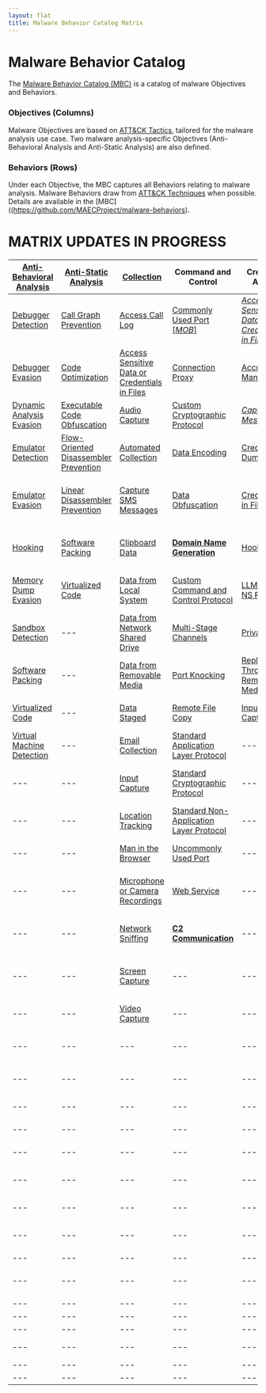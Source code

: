 ```yaml
---
layout: flat
title: Malware Behavior Catalog Matrix
---
```

# Malware Behavior Catalog #
The [Malware Behavior Catalog (MBC)](https://github.com/MAECProject/malware-behaviors) is a catalog of malware Objectives and Behaviors.

### Objectives (Columns) ###
Malware Objectives are based on [ATT&CK Tactics](https://attack.mitre.org/tactics/enterprise/), tailored for the malware analysis use case. Two malware analysis-specific Objectives (Anti-Behavioral Analysis and Anti-Static Analysis) are also defined. 

### Behaviors (Rows) ###
Under each Objective, the MBC captures all Behaviors relating to malware analysis. Malware Behaviors draw from [ATT&CK Techniques](https://attack.mitre.org/techniques/enterprise/) when possible. Details are available in the [MBC]((https://github.com/MAECProject/malware-behaviors).

# MATRIX UPDATES IN PROGRESS #

|[Anti-Behavioral Analysis](https://github.com/MAECProject/malware-behaviors/blob/master/anti-behavioral-analysis/)|[Anti-Static Analysis](https://github.com/MAECProject/malware-behaviors/blob/master/anti-static-analysis/)|[Collection](https://github.com/MAECProject/malware-behaviors/blob/master/collection/)|Command and Control|Credential Access|Defense Evasion|Discovery|Effects|Execution|Exfiltration|Lateral Movement|Persistence|Privilege Escalation|
|------------------------|--------------------|----------|-------------------|-----------------|---------------|---------|-------|---------|------------|----------------|-----------|--------------------|
|[Debugger Detection](https://github.com/MAECProject/malware-behaviors/blob/master/anti-behavioral-analysis/detect-debugger.md)|[Call Graph Prevention](https://github.com/MAECProject/malware-behaviors/blob/master/anti-static-analysis/call-graph-prevent.md)|[Access Call Log](https://github.com/MAECProject/malware-behaviors/blob/master/collection/access-call-log.md)|[Commonly Used Port](https://attack.mitre.org/wiki/Technique/T1043) [[*MOB*]](https://attack.mitre.org/mobile/index.php/Technique/MOB-T1039)|[*Access Sensitive Data or Credentials in Files*](https://attack.mitre.org/mobile/index.php/Technique/MOB-T1012)|[Access Token Manipulation](https://attack.mitre.org/wiki/Technique/T1134)|[Account Discovery](https://attack.mitre.org/wiki/Technique/T1087)|[**+Compromise Data Integrity**](https://collaborate.mitre.org/ema/index.php/Ema-1127)|[AppleScript](https://attack.mitre.org/wiki/Technique/T1155)|[Automated Exfiltration](https://attack.mitre.org/wiki/Technique/T1020)|[AppleScript](https://attack.mitre.org/wiki/Technique/T1155)|[*Modify Trusted Execution Environment*](https://attack.mitre.org/mobile/index.php/Technique/MOB-T1002)|[Application Shimming](https://attack.mitre.org/wiki/Technique/T1138)|
|[Debugger Evasion](https://github.com/MAECProject/malware-behaviors/blob/master/anti-behavioral-analysis/evade-debugger.md)|[Code Optimization](https://github.com/MAECProject/malware-behaviors/blob/master/anti-static-analysis/code-optimize.md)|[Access Sensitive Data or Credentials in Files](https://github.com/MAECProject/malware-behaviors/blob/master/collection/access-sensitive-data.md)|[Connection Proxy](https://attack.mitre.org/wiki/Technique/T1090)|[Account Manipulation](https://attack.mitre.org/wiki/Technique/T1090)|[*Application Discovery*](https://attack.mitre.org/mobile/index.php/Technique/MOB-T1021)|[**+Analysis Tool Discovery**](https://collaborate.mitre.org/ema/index.php/Ema-1005)|[**+Destroy Hardware**](https://collaborate.mitre.org/ema/index.php/Ema-1196)|[Command-Line Interface](https://attack.mitre.org/wiki/Technique/T1059)|[Data Compressed](https://attack.mitre.org/wiki/Technique/T1002)|[Distributed Component Object Model](https://attack.mitre.org/wiki/Technique/T1175)|[.bash_profile and .bashrc](https://attack.mitre.org/wiki/Technique/T1156)|[Bypass User Account Control](https://attack.mitre.org/wiki/Technique/T1088)|
|[Dynamic Analysis Evasion](https://github.com/MAECProject/malware-behaviors/blob/master/anti-behavioral-analysis/evade-dynamic-analysis.md)|[Executable Code Obfuscation](https://github.com/MAECProject/malware-behaviors/blob/master/anti-static-analysis/exe-code-obfuscate.md)|[Audio Capture](https://github.com/MAECProject/malware-behaviors/blob/master/collection/audio-capture.md)|[Custom Cryptographic Protocol](https://attack.mitre.org/wiki/Technique/T1024)|[*Capture SMS Messages*](https://attack.mitre.org/mobile/index.php/Technique/MOB-T1015)|[Binary Padding](https://attack.mitre.org/wiki/Technique/T1009)|[*Application Discovery*](https://attack.mitre.org/mobile/index.php/Technique/MOB-T1021)|[*&Encrypt Files for Ransom*](https://collaborate.mitre.org/ema/index.php/Ema-1122)|[Dynamic Data Exchange](https://attack.mitre.org/wiki/Technique/T1173)|[Data Encrypted](https://attack.mitre.org/wiki/Technique/T1022)|[Exploitation of Remote Services](https://attack.mitre.org/wiki/Technique/T1210)|[Application Shimming](https://attack.mitre.org/wiki/Technique/T1138)|[Exploitation for Privilege Escalation](https://attack.mitre.org/wiki/Technique/T1068)|
|[Emulator Detection](https://github.com/MAECProject/malware-behaviors/blob/master/anti-behavioral-analysis/detect-emulator.md)|[Flow-Oriented Disassembler Prevention](https://github.com/MAECProject/malware-behaviors/blob/master/anti-static-analysis/flow-oriented-disassembler.md)|[Automated Collection](https://github.com/MAECProject/malware-behaviors/blob/master/collection/auto-collect.md)|[Data Encoding](https://attack.mitre.org/wiki/Technique/T1132)|[Credential Dumping](https://attack.mitre.org/wiki/Technique/T1003)|[BITS Jobs](https://attack.mitre.org/wiki/Technique/T1197)|[Application Window Discovery](https://attack.mitre.org/wiki/Technique/T1010)|[*&Generate Fraudulent Advertising Revenue*](https://attack.mitre.org/mobile/index.php/Technique/MOB-T1075)|[Execution through API](https://attack.mitre.org/wiki/Technique/T1106)|[Exfiltration Over Alternative Protocol](https://attack.mitre.org/wiki/Technique/T1048)|[Pass the Hash](https://attack.mitre.org/wiki/Technique/T1075)|[BITS Jobs](https://attack.mitre.org/wiki/Technique/T1197)|[File System Permissions Weakness](https://attack.mitre.org/wiki/Technique/T1044)|
|[Emulator Evasion](https://github.com/MAECProject/malware-behaviors/blob/master/anti-behavioral-analysis/evade-emulator.md)|[Linear Disassembler Prevention](https://github.com/MAECProject/malware-behaviors/blob/master/anti-static-analysis/linear-disassembler.md)|[Capture SMS Messages](https://github.com/MAECProject/malware-behaviors/blob/master/collection/capture-sms.md)|[Data Obfuscation](https://attack.mitre.org/wiki/Technique/T1001)|[Credentials in Files](https://attack.mitre.org/wiki/Technique/T1081)|[&Bootkit](https://collaborate.mitre.org/ema/index.php/Ema-1225)|[*Device Type Discovery*](https://attack.mitre.org/mobile/index.php/Technique/MOB-T1022)|[**+Hijack System Resources**](https://collaborate.mitre.org/ema/index.php/Ema-1177)|[Execution through Module Load](https://attack.mitre.org/wiki/Technique/T1129)|[Exfiltration Over Command and Control Channel](https://attack.mitre.org/wiki/Technique/T1041)|[Remote Desktop Protocol](https://attack.mitre.org/wiki/Technique/T1076)|[Bootkit](https://attack.mitre.org/wiki/Technique/T1067)|[Hooking](https://attack.mitre.org/wiki/Technique/T1179)|
|[Hooking](https://github.com/MAECProject/malware-behaviors/blob/master/anti-behavioral-analysis/hooking.md)|[Software Packing](https://github.com/MAECProject/malware-behaviors/blob/master/anti-static-analysis/software-packing.md)|[Clipboard Data](https://github.com/MAECProject/malware-behaviors/blob/master/collection/clipboard-data.md)|[**Domain Name Generation**](https://collaborate.mitre.org/ema/index.php/Ema-1244)|[Hooking](https://attack.mitre.org/wiki/Technique/T1179)|[Bypass User Account Control](https://attack.mitre.org/wiki/Technique/T1088)|[File and Directory Discovery](https://attack.mitre.org/wiki/Technique/T1083) [[*MOB*]](https://attack.mitre.org/mobile/index.php/Technique/MOB-T1023)|[*&Lock User Out of Device*](https://collaborate.mitre.org/ema/index.php/Ema-1175)|[Exploitation for Client Execution](https://attack.mitre.org/wiki/Technique/T1202)|[Exfiltration Over Other Network Medium](https://attack.mitre.org/wiki/Technique/T1011)|[Remote File Copy](https://attack.mitre.org/wiki/Technique/T1105)|[Change Default File Association](https://attack.mitre.org/wiki/Technique/T1042)|[Image File Execution Options Injection](https://attack.mitre.org/wiki/Technique/T1183)|
|[Memory Dump Evasion](https://github.com/MAECProject/malware-behaviors/blob/master/anti-behavioral-analysis/evade-memory-dump.md)|[Virtualized Code](https://github.com/MAECProject/malware-behaviors/blob/master/anti-static-analysis/virtualized-code.md)|[Data from Local System](https://github.com/MAECProject/malware-behaviors/blob/master/collection/data-local-system.md)|[Custom Command and Control Protocol](https://attack.mitre.org/wiki/Technique/T1094)|[LLMNR/NBT-NS Poisoning](https://attack.mitre.org/wiki/Technique/T1171)|[Code Signing](https://attack.mitre.org/wiki/Technique/T1116)|[*Local Network Configuration Discovery*](https://attack.mitre.org/mobile/index.php/Technique/MOB-T1025)|[**+Manipulate Network Traffic**](https://collaborate.mitre.org/ema/index.php/Ema-1126)|[**+Install Secondary Program**](https://collaborate.mitre.org/ema/index.php/Ema-1138)|[Exfiltration Over Physical Medium](https://attack.mitre.org/wiki/Technique/T1052)|[Replication Through Removable Media](https://attack.mitre.org/wiki/Technique/T1091)|[&Component Firmware](https://collaborate.mitre.org/ema/index.php/Ema-1033)|[Launch Daemon](https://attack.mitre.org/wiki/Technique/T1160)|
|[Sandbox Detection](https://github.com/MAECProject/malware-behaviors/blob/master/anti-behavioral-analysis/detect-sandbox.md)|---|[Data from Network Shared Drive](https://github.com/MAECProject/malware-behaviors/blob/master/collection/data-network-share.md)|[Multi-Stage Channels](https://attack.mitre.org/wiki/Technique/T1104)|[Private Keys](https://attack.mitre.org/wiki/Technique/T1145)|[Component Object Model Hijacking](https://attack.mitre.org/wiki/Technique/T1122)|[Network Service Scanning](https://attack.mitre.org/wiki/Technique/T1046)|[*&Wipe Device Data*](https://attack.mitre.org/mobile/index.php/Technique/MOB-T1050)|[Local Job Scheduling](https://attack.mitre.org/wiki/Technique/T1168)|---|---|[Component Object Model Hijacking](https://attack.mitre.org/wiki/Technique/T1122)|[Process Injection](https://attack.mitre.org/wiki/Technique/T1055)|
|[Software Packing](https://github.com/MAECProject/malware-behaviors/blob/master/anti-static-analysis/software-packing.md)|---|[Data from Removable Media](https://github.com/MAECProject/malware-behaviors/blob/master/collection/data-removable-media.md)|[Port Knocking](https://attack.mitre.org/wiki/Technique/T1205)|[Replication Through Removable Media](https://attack.mitre.org/wiki/Technique/T1091)|[DCShadow](https://attack.mitre.org/wiki/Technique/T1207)|[Peripheral Device Discovery](https://attack.mitre.org/wiki/Technique/T1120)|---|[PowerShell](https://attack.mitre.org/wiki/Technique/T1086)|---|---|[File System Permissions Weakness](https://attack.mitre.org/wiki/Technique/T1044)|[Scheduled Task](https://attack.mitre.org/wiki/Technique/T1053)|
|[Virtualized Code](https://github.com/MAECProject/malware-behaviors/blob/master/anti-static-analysis/virtualized-code.md)|---|[Data Staged](https://github.com/MAECProject/malware-behaviors/blob/master/collection/data-staged.md)|[Remote File Copy](https://attack.mitre.org/wiki/Technique/T1105)|[Input Capture](https://attack.mitre.org/wiki/Technique/T1056)|[**Delete SMS Warning Messages**](https://collaborate.mitre.org/ema/index.php/Ema-1141)|[Process Discovery](https://attack.mitre.org/wiki/Technique/T1057)|---|[**Prevent Concurrent Execution**](https://collaborate.mitre.org/ema/index.php/Ema-1261)|---|---|[Hidden Files and Directories](https://attack.mitre.org/wiki/Technique/T1158)|[Setuid and Setgid](https://attack.mitre.org/wiki/Technique/T1166)|
|[Virtual Machine Detection](https://github.com/MAECProject/malware-behaviors/blob/master/anti-behavioral-analysis/detect-vm.md)|---|[Email Collection](https://github.com/MAECProject/malware-behaviors/blob/master/collection/email-collect.md)|[Standard Application Layer Protocol](https://attack.mitre.org/wiki/Technique/T1071)|---|[Deobfuscate/Decode Files or Information](https://attack.mitre.org/wiki/Technique/T1140)|[Query Registry](https://attack.mitre.org/wiki/Technique/T1012)|---|[Regsvr32](https://attack.mitre.org/wiki/Technique/T1117)|---|---|[Hooking](https://attack.mitre.org/wiki/Technique/T1179)|[Sudo](https://attack.mitre.org/wiki/Technique/T1169)|
|---|---|[Input Capture](https://github.com/MAECProject/malware-behaviors/blob/master/collection/input-capture.md)|[Standard Cryptographic Protocol](https://attack.mitre.org/wiki/Technique/T1032)|---|[&Disabling Security Tools](https://collaborate.mitre.org/ema/index.php/Ema-1146)|[Remote System Discovery](https://attack.mitre.org/wiki/Technique/T1018)|---|[Rundll32](https://attack.mitre.org/wiki/Technique/T1085)|---|---|[Image File Execution Options Injection](https://attack.mitre.org/wiki/Technique/T1183)|---|
|---|---|[Location Tracking](https://github.com/MAECProject/malware-behaviors/blob/master/collection/location-track.md)|[Standard Non-Application Layer Protocol](https://attack.mitre.org/wiki/Technique/T1095)|---|[Exploitation for Defense Evasion](https://attack.mitre.org/wiki/Technique/T1211)|[Security Software Discovery](https://attack.mitre.org/wiki/Technique/T1063)|---|[Scheduled Task](https://attack.mitre.org/wiki/Technique/T1053)|---|---|[**+Install Secondary Program**](https://collaborate.mitre.org/ema/index.php/Ema-1138)|---|
|---|---|[Man in the Browser](https://github.com/MAECProject/malware-behaviors/blob/master/collection/man-in-browser.md)|[Uncommonly Used Port](https://attack.mitre.org/wiki/Technique/T1065)|---|[File Deletion](https://attack.mitre.org/wiki/Technique/T1107)|[**+SMTP Connection Discovery**](https://collaborate.mitre.org/ema/index.php/Ema-1174)|---|[Scripting](https://attack.mitre.org/wiki/Technique/T1064)|---|---|[Kernel Modules and Extensions](https://attack.mitre.org/wiki/Technique/T1215)|---|
|---|---|[Microphone or Camera Recordings](https://github.com/MAECProject/malware-behaviors/blob/master/collection/micro-cam-capture.md)|[Web Service](https://attack.mitre.org/wiki/Technique/T1102)|---|[File System Logical Offsets](https://attack.mitre.org/wiki/Technique/T1006)|[System Information Discovery](https://attack.mitre.org/wiki/Technique/T1082) [[*MOB*]](https://attack.mitre.org/mobile/index.php/Technique/MOB-T1029)|---|[**+Send Email**](https://collaborate.mitre.org/ema/index.php/Ema-1125)|---|---|[Launch Daemon](https://attack.mitre.org/wiki/Technique/T1160)|---|
|---|---|[Network Sniffing](https://github.com/MAECProject/malware-behaviors/blob/master/collection/network-sniff.md)|[**C2 Communication**](https://collaborate.mitre.org/ema/index.php/Ema-1008)|---|[Hidden Files and Directories](https://attack.mitre.org/wiki/Technique/T1158)|[System Network Configuration Discovery](https://attack.mitre.org/wiki/Technique/T1016)|---|[Service Execution](https://attack.mitre.org/wiki/Technique/T1035)|---|---|[Local Job Scheduling](https://attack.mitre.org/wiki/Technique/T1168)|---|
|---|---|[Screen Capture](https://github.com/MAECProject/malware-behaviors/blob/master/collection/screen-capture.md)|---|---|[HISTCONTROL](https://attack.mitre.org/wiki/Technique/T1148)|[System Network Connections Discovery](https://attack.mitre.org/wiki/Technique/T1049)|---|[**Suicide Exit**](https://collaborate.mitre.org/ema/index.php/Ema-1135)|---|---|[**+Malicious Network Driver**](https://collaborate.mitre.org/ema/index.php/Ema-1029)|---|
|---|---|[Video Capture](https://github.com/MAECProject/malware-behaviors/blob/master/collection/video-capture.md)|---|---|[Image File Execution Options Injection](https://attack.mitre.org/wiki/Technique/T1183)|[System Owner/User Discovery](https://attack.mitre.org/wiki/Technique/T1033)|---|[Windows Management Instrumentation](https://attack.mitre.org/wiki/Technique/T1047)|---|---|[Modify Existing Service](https://attack.mitre.org/wiki/Technique/T1031)|---|
|---|---|---|---|---|[Indicator Blocking](https://attack.mitre.org/wiki/Technique/T1054)|[System Service Discovery](https://attack.mitre.org/wiki/Technique/T1007)|---|---|---|---|[New Service](https://attack.mitre.org/wiki/Technique/T1050)|---|
|---|---|---|---|---|[Indirect Command Execution](https://attack.mitre.org/wiki/Technique/T1202)|[System Time Discovery](https://attack.mitre.org/wiki/Technique/T1124)|---|---|---|---|[Office Application Startup](https://attack.mitre.org/wiki/Technique/T1137)|---|
|---|---|---|---|---|[Install Root Certificate](https://attack.mitre.org/wiki/Technique/T1130)|---|---|---|---|---|[Port Knocking](https://attack.mitre.org/wiki/Technique/T1205)|---|
|---|---|---|---|---|[Masquerading](https://attack.mitre.org/wiki/Technique/T1036)|---|---|---|---|---|[**+Private API Exploitation**](https://collaborate.mitre.org/ema/index.php/Ema-1020)|---|
|---|---|---|---|---|[Modify Registry](https://attack.mitre.org/wiki/Technique/T1112)|---|---|---|---|---|[Redundant Access](https://attack.mitre.org/wiki/Technique/T1108)|---|
|---|---|---|---|---|[*Modify Trusted Execution Environment*](https://attack.mitre.org/mobile/index.php/Technique/MOB-T1002)|---|---|---|---|---|[Registry Run Keys / Startup Folder](https://attack.mitre.org/wiki/Technique/T1060)|---|
|---|---|---|---|---|[Obfuscated Files or Information](https://attack.mitre.org/wiki/Technique/T1027)|---|---|---|---|---|[Scheduled Task](https://attack.mitre.org/wiki/Technique/T1053)|---|
|---|---|---|---|---|[**Polymorphic Code**](https://collaborate.mitre.org/ema/index.php/Ema-1032)|---|---|---|---|---|[**+Surreptitious Application Installation**](https://collaborate.mitre.org/ema/index.php/Ema-1022)|---|
|---|---|---|---|---|[Port Knocking](https://attack.mitre.org/wiki/Technique/T1205)|---|---|---|---|---|[Timestomp](https://attack.mitre.org/wiki/Technique/T1099)|---|
|---|---|---|---|---|[Process Injection](https://attack.mitre.org/wiki/Technique/T1055)|---|---|---|---|---|[**+Windows Shutdown Event**](https://collaborate.mitre.org/ema/index.php/Ema-1030)|---|
|---|---|---|---|---|[Redundant Access](https://attack.mitre.org/wiki/Technique/T1108)|---|---|---|---|---|---|---|
|---|---|---|---|---|[Regsvr32](https://attack.mitre.org/wiki/Technique/T1117)|---|---|---|---|---|---|---|
|---|---|---|---|---|[&Rootkit](https://collaborate.mitre.org/ema/index.php/Ema-1015)|---|---|---|---|---|---|---|
|---|---|---|---|---|[**Secondary CPU Execution**](https://collaborate.mitre.org/ema/index.php/Ema-1221)|---|---|---|---|---|---|---|
|---|---|---|---|---|[Software Packing](https://attack.mitre.org/wiki/Technique/T1045)|---|---|---|---|---|---|---|
|---|---|---|---|---|[Web Service](https://attack.mitre.org/wiki/Technique/T1102)|---|---|---|---|---|---|---|
